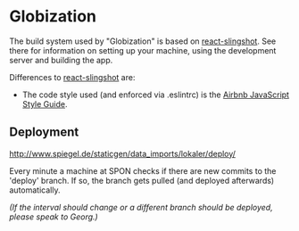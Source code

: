 # Globization

The build system used by "Globization" is based on [react-slingshot](https://github.com/coryhouse/react-slingshot).
See there for information on setting up your machine, using the development server and building the app.

Differences to [react-slingshot](https://github.com/coryhouse/react-slingshot) are:

* The code style used (and enforced via .eslintrc) is the [Airbnb JavaScript Style Guide](https://github.com/airbnb/javascript).

## Deployment

http://www.spiegel.de/staticgen/data_imports/lokaler/deploy/

Every minute a machine at SPON checks if there are new commits to the 'deploy' branch. If so, the branch gets pulled (and deployed afterwards) automatically.

_(If the interval should change or a different branch should be deployed, please speak to Georg.)_ 
